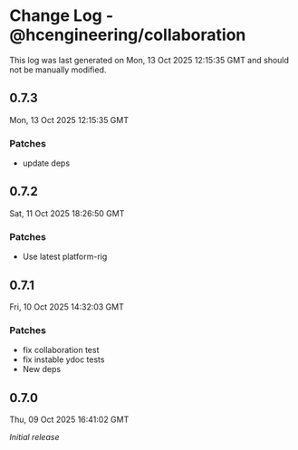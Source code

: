 # Change Log - @hcengineering/collaboration

This log was last generated on Mon, 13 Oct 2025 12:15:35 GMT and should not be manually modified.

## 0.7.3
Mon, 13 Oct 2025 12:15:35 GMT

### Patches

- update deps

## 0.7.2
Sat, 11 Oct 2025 18:26:50 GMT

### Patches

- Use latest platform-rig

## 0.7.1
Fri, 10 Oct 2025 14:32:03 GMT

### Patches

- fix collaboration test
- fix instable ydoc tests
- New deps

## 0.7.0
Thu, 09 Oct 2025 16:41:02 GMT

_Initial release_

